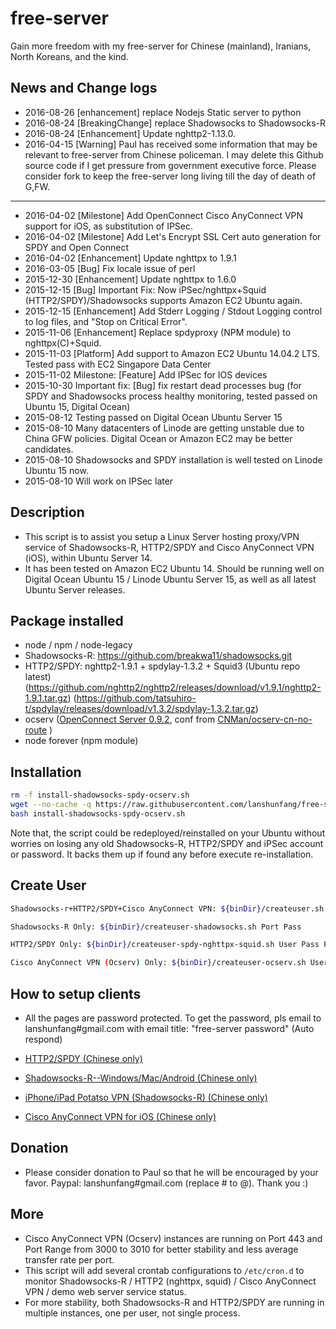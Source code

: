 # free-server

Gain more freedom with my free-server for Chinese (mainland), Iranians, North Koreans, and the kind.

## News and Change logs

* 2016-08-26 [enhancement] replace Nodejs Static server to python
* 2016-08-24 [BreakingChange] replace Shadowsocks to Shadowsocks-R
* 2016-08-24 [Enhancement] Update nghttp2-1.13.0.
* 2016-04-15 [Warning] Paul has received some information that may be relevant to free-server from Chinese policeman.
I may delete this Github source code if I get pressure from government executive force.
Please consider fork to keep the free-server long living till the day of death of G,FW.

-------

* 2016-04-02 [Milestone] Add OpenConnect Cisco AnyConnect VPN support for iOS, as substitution of IPSec.
* 2016-04-02 [Milestone] Add Let's Encrypt SSL Cert auto generation for SPDY and Open Connect
* 2016-04-02 [Enhancement] Update nghttpx to 1.9.1
* 2016-03-05 [Bug] Fix locale issue of perl
* 2015-12-30 [Enhancement] Update nghttpx to 1.6.0
* 2015-12-15 [Bug] Important Fix: Now iPSec/nghttpx+Squid (HTTP2/SPDY)/Shadowsocks supports Amazon EC2 Ubuntu again.
* 2015-12-15 [Enhancement] Add Stderr Logging / Stdout Logging control to log files, and "Stop on Critical Error".
* 2015-11-06 [Enhancement] Replace spdyproxy (NPM module) to nghttpx(C)+Squid.
* 2015-11-03 [Platform] Add support to Amazon EC2 Ubuntu 14.04.2 LTS. Tested pass with EC2 Singapore Data Center 
* 2015-11-02 Milestone: [Feature] Add IPSec for IOS devices
* 2015-10-30 Important fix: [Bug] fix restart dead processes bug 
  (for SPDY and Shadowsocks process healthy monitoring, tested passed on Ubuntu 15, Digital Ocean)
* 2015-08-12 Testing passed on Digital Ocean Ubuntu Server 15
* 2015-08-10 Many datacenters of Linode are getting unstable due to China GFW policies. Digital Ocean or Amazon EC2 may be better candidates.
* 2015-08-10 Shadowsocks and SPDY installation is well tested on Linode Ubuntu 15 now.
* 2015-08-10 Will work on IPSec later

## Description

* This script is to assist you setup a Linux Server hosting proxy/VPN service of Shadowsocks-R, HTTP2/SPDY and Cisco AnyConnect VPN (iOS), within Ubuntu Server 14.
* It has been tested on Amazon EC2 Ubuntu 14. Should be running well on Digital Ocean Ubuntu 15 / Linode Ubuntu Server 15, as well as all latest Ubuntu Server releases.

## Package installed
* node / npm / node-legacy
* Shadowsocks-R: https://github.com/breakwa11/shadowsocks.git
* HTTP2/SPDY: nghttp2-1.9.1 + spdylay-1.3.2 + Squid3 (Ubuntu repo latest)
(https://github.com/nghttp2/nghttp2/releases/download/v1.9.1/nghttp2-1.9.1.tar.gz)
(https://github.com/tatsuhiro-t/spdylay/releases/download/v1.3.2/spdylay-1.3.2.tar.gz)
* ocserv ([OpenConnect Server 0.9.2](ftp://ftp.infradead.org/pub/ocserv/ocserv-0.9.2.tar.gz), conf from [CNMan/ocserv-cn-no-route](https://github.com/CNMan/ocserv-cn-no-route/blob/master/ocserv.conf) )
* node forever (npm module)

## Installation

```bash
rm -f install-shadowsocks-spdy-ocserv.sh
wget --no-cache -q https://raw.githubusercontent.com/lanshunfang/free-server/master/install-shadowsocks-spdy-ocserv.sh
bash install-shadowsocks-spdy-ocserv.sh
```

Note that, the script could be redeployed/reinstalled on your Ubuntu without worries on losing any old Shadowsocks-R, HTTP2/SPDY and iPSec account or password.
It backs them up if found any before execute re-installation.

## Create User

```bash
Shadowsocks-r+HTTP2/SPDY+Cisco AnyConnect VPN: ${binDir}/createuser.sh User Pass ShadowsocksRPort SPDYPort

Shadowsocks-R Only: ${binDir}/createuser-shadowsocks.sh Port Pass 

HTTP2/SPDY Only: ${binDir}/createuser-spdy-nghttpx-squid.sh User Pass Port

Cisco AnyConnect VPN (Ocserv) Only: ${binDir}/createuser-ocserv.sh User Pass
```

## How to setup clients

* All the pages are password protected. To get the password, pls email to lanshunfang#gmail.com with email title: "free-server password" (Auto respond)

* [HTTP2/SPDY (Chinese only)](http://www.xiaofang.me/2014/12/20/windowsmaclinux-%E4%BD%BF%E7%94%A8%E5%AE%88%E6%9C%9B%E6%97%A0%E5%A2%99%E8%AE%A1%E5%88%92%E7%9A%84-spdy-%E9%AB%98%E9%80%9F%E7%BF%BB%E5%A2%99%E8%AE%BE%E7%BD%AE/ "Chinese only")
* [Shadowsocks-R--Windows/Mac/Android (Chinese only)](http://www.xiaofang.me/2016/08/25/shadowsocks-r-android-%E5%B0%8F%E6%96%B9%E7%95%AA%E8%8C%84%E9%85%8D%E7%BD%AE/)
* [iPhone/iPad Potatso VPN (Shadowsocks-R) (Chinese only)](http://www.xiaofang.me/2016/08/23/iphoneipad-potatso-vpn-shadowsocks-%E7%95%AA%E8%8C%84%E9%85%8D%E7%BD%AE/)
* [Cisco AnyConnect VPN for iOS (Chinese only)](http://www.xiaofang.me/2015/04/03/%E5%AE%88%E6%9C%9B%E7%95%AA%E8%8C%84%E8%AE%A1%E5%88%92-iphoneipad-cisco-anyconnect-vpn-%E8%AE%BE%E7%BD%AE%E6%95%99%E7%A8%8B/)

## Donation

* Please consider donation to Paul so that he will be encouraged by your favor. Paypal: lanshunfang#gmail.com (replace # to @). Thank you :)

## More

* Cisco AnyConnect VPN (Ocserv) instances are running on Port 443 and Port Range from 3000 to 3010 for better stability and less average transfer rate per port.
* This script will add several crontab configurations to `/etc/cron.d` to monitor Shadowsocks-R / HTTP2 (nghttpx, squid) / Cisco AnyConnect VPN / demo web server service status.
* For more stability, both Shadowsocks-R and HTTP2/SPDY are running in multiple instances, one per user, not single process.